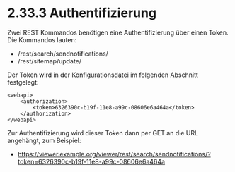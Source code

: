 # 2.33.3 Authentifizierung

Zwei REST Kommandos benötigen eine Authentifizierung über einen Token. Die Kommandos lauten:

* /rest/search/sendnotifications/
* /rest/sitemap/update/

Der Token wird in der Konfigurationsdatei im folgenden Abschnitt festgelegt:

```markup
<webapi>
    <authorization>
        <token>6326390c-b19f-11e8-a99c-08606e6a464a</token>
    </authorization>
</webapi>
```

Zur Authentifizierung wird dieser Token dann per GET an die URL angehängt, zum Beispiel:

* https://viewer.example.org/viewer/rest/search/sendnotifications/?token=6326390c-b19f-11e8-a99c-08606e6a464a



